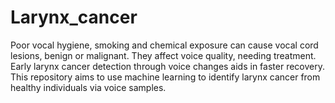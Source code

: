 # Larynx_cancer
Poor vocal hygiene, smoking and chemical exposure can cause vocal cord lesions, benign or malignant. They affect voice quality, needing treatment. Early larynx cancer detection through voice changes aids in faster recovery. This repository aims to use machine learning to identify larynx cancer from healthy individuals via voice samples.
